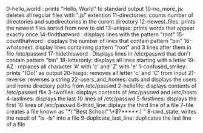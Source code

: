 0-hello_world : prints "Hello, World" to standard output
10-no_more_js: deletes all regular files with ".js" extention
11-directories: counts number of directories and subdirectories in the curent directory
12-newest_files: prints the newest files sorted from new to old
13-unique: prints words that appear exactly once
14-findthatword : displays lines with the pattern "root"
15-countthatword : displays the number of lines that contain pattern "bin"
16-whatsnext: display lines containing pattern "root" and 3 lines after them in file /etc/passwd
17-hidethisword : Displays lines in /etc/passwd that don't contain pattern "bin"
18-letteronly: displays all lines starting with a letter
19-AZ : replaces all character 'A' with 'c' and 'Z' with 'e'
1-confused_smiley: prints "(Ôo)' as output
20-hiago: removes all letter 'c' and 'C' from input
21-reverse: reverses a string
22-users_and_homes: cuts and displays the users and home directory paths from /etc/passwd
2-hellofile: displays contents of /etc/passwd file
3-twofiles: displays contents of /etc/passwd and /etc/hosts
4-lastlines: displays the last 10 lines of /etc/passwd
5-firstlines: displays the first 10 lines of /etc/passwd
6-third_line: diplays the third line of a file
7-file creates a file known as "\*\\'"Best School"\'\\*$\?\*\*\*\*\*:) "
8-cwd_state: writes the result of "ls -ls" into a file
9-duplicate_last_line: duplicates the last line of a file

